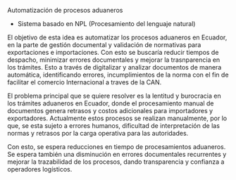 Automatización de procesos aduaneros

- Sistema basado en NPL (Procesamiento del lenguaje natural)

El objetivo de esta idea es automatizar los procesos aduaneros en Ecuador, en la parte de gestión documental y validación de normativas para exportaciones e importaciones. Con esto se buscaría reducir tiempos de despacho, minimizar errores documentales y mejorar la trasnparencia en los trámites. Esto a través de digitalizar y analizar documentos de manera automática, identificando errores, incumplimientos de la norma con el fin de facilitar el comercio Internacional a traves de la CAN.

El problema principal que se quiere resolver es la lentitud y burocracia en los trámites aduaneros en Ecuador, donde el procesamiento manual de documentos genera retrasos y costos adicionales para importadores y exportadores. Actualmente estos procesos se realizan manualmente, por lo que, se esta sujeto a errores humanos, dificultad de interpretación de las normas y retrasos por la carga operativa para las autoridades.

Con esto, se espera reducciones en tiempo de procesamientos aduaneros. Se espera también una disminución en errores documentales recurrentes y mejorar la trazabilidad de los procesos, dando transparencia y confianza a operadores logísticos. 